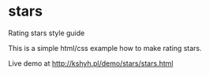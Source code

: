 stars
=====

Rating stars style guide

This is a simple html/css example how to make rating stars. 

Live demo at http://kshyh.pl/demo/stars/stars.html
